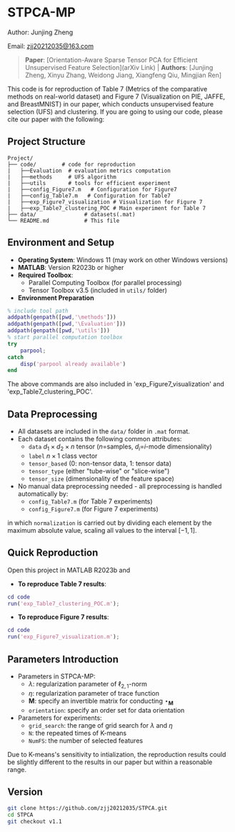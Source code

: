 # STPCA-MP
Author: Junjing Zheng

Email: zjj20212035@163.com

> **Paper**: [Orientation-Aware Sparse Tensor PCA for Efficient Unsupervised Feature Selection](arXiv Link) | **Authors**: [Junjing Zheng, Xinyu Zhang, Weidong Jiang, Xiangfeng Qiu, Mingjian Ren]

 This code is for reproduction of Table 7 (Metrics of the comparative methods on real-world dataset) and Figure 7 (Visualization on PIE, JAFFE, and BreastMNIST) in our paper, which conducts unsupervised feature selection (UFS) and clustering.
If you are going to using our code, please cite our paper with the following:

## Project Structure
```tree
Project/
├── code/        # code for reproduction
|   ├──Evaluation  # evaluation metrics computation
|   ├──methods     # UFS algorithm
|   ├──utils       # tools for efficient experiment
|   ├──config_Figure7.m   # Configuration for Figure7
|   ├──config_Table7.m   # Configuration for Table7
|   ├──exp_Figure7_visualization # Visualization for Figure 7
|   ├──exp_Table7_clustering_POC # Main experiment for Table 7
├── data/               # datasets(.mat)   
└── README.md           # This file
```
## Environment and Setup
- **Operating System**: Windows 11 (may work on other Windows versions)
- **MATLAB**: Version R2023b or higher
- **Required Toolbox**: 
  - Parallel Computing Toolbox (for parallel processing)
  - Tensor Toolbox v3.5 (included in `utils/` folder)
- **Environment Preparation**
```matlab
% include tool path
addpath(genpath([pwd,'\methods']))
addpath(genpath([pwd,'\Evaluation']))
addpath(genpath([pwd,'\utils']))
% start parallel computation toolbox
try 
    parpool;
catch
    disp('parpool already available')
end
```
The above commands are also included in 'exp_Figure7_visualization' and 'exp_Table7_clustering_POC'.

## Data Preprocessing
- All datasets are included in the `data/` folder in `.mat` format.
- Each dataset contains the following common attributes:
  - `data` $d_1 \times d_2 \times n$ tensor ($n$=samples, $d_i$=$i$-mode dimensionality)
  - `label` $n\times 1$ class vector
  - `tensor_based` (0: non-tensor data, 1: tensor data)
  - `tensor_type` (either "tube-wise" or "slice-wise")
  - `tensor_size` (dimensionality of the feature space)
- No manual data preprocessing needed - all preprocessing is handled automatically by:
  - `config_Table7.m` (for Table 7 experiments)
  - `config_Figure7.m` (for Figure 7 experiments)

in which `normalization` is carried out by dividing each element by the maximum absolute value, scaling all values to the interval $[-1,1]$.

## Quick Reproduction
Open this project in MATLAB R2023b and
- **To reproduce Table 7 results**: 
```matlab
cd code
run('exp_Table7_clustering_POC.m');
```
- **To reproduce Figure 7 results**: 
```matlab
cd code
run('exp_Figure7_visualization.m');
```
## Parameters Introduction
- Parameters in STPCA-MP:
  - $\lambda$: regularization parameter of $\ell_{2,1}$-norm
  - $\eta$: regularization parameter of trace function
  - $\mathbf{M}$: specify an invertible matrix for conducting $\star_{\mathbf{M}}$
  - `orientation`: specify an order set for data orientation
- Parameters for experiments:
  - `grid_search`: the range of grid search for $\lambda$ and $\eta$
  - `N`: the repeated times of K-means
  - `NumFS`: the number of selected features

Due to K-means's sensitivity to intialization, the reproduction results could be slightly different to the results in our paper but within a reasonable range.

## Version
```bash
git clone https://github.com/zjj20212035/STPCA.git
cd STPCA
git checkout v1.1
```